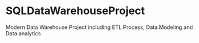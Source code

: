 # SQLDataWarehouseProject
Modern Data Warehouse Project including ETL Process, Data Modeling and Data analytics
